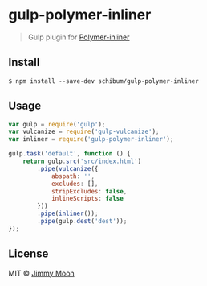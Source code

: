 # gulp-polymer-inliner

> Gulp plugin for [Polymer-inliner](https://github.com/Schibum/polymer-inliner) 


## Install

```
$ npm install --save-dev schibum/gulp-polymer-inliner
```


## Usage

```js
var gulp = require('gulp');
var vulcanize = require('gulp-vulcanize');
var inliner = require('gulp-polymer-inliner');

gulp.task('default', function () {
	return gulp.src('src/index.html')
		.pipe(vulcanize({
			abspath: '',
			excludes: [],
			stripExcludes: false,
			inlineScripts: false
		}))
		.pipe(inliner());
		.pipe(gulp.dest('dest'));
});
```

## License

MIT © [Jimmy Moon](http://ragingwind.me)
